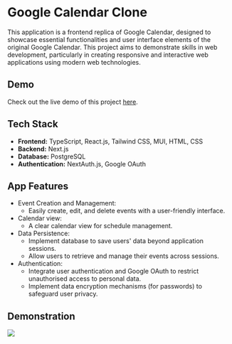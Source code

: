 # Google Calendar Clone

This application is a frontend replica of Google Calendar, designed to showcase essential functionalities and user interface elements of the original Google Calendar. This project aims to demonstrate skills in web development, particularly in creating responsive and interactive web applications using modern web technologies.

## Demo

Check out the live demo of this project [here](https://google-calendar-clone-tau.vercel.app/).

## Tech Stack

- **Frontend:** TypeScript, React.js, Tailwind CSS, MUI, HTML, CSS
- **Backend:** Next.js
- **Database:** PostgreSQL
- **Authentication:** NextAuth.js, Google OAuth

## App Features

- Event Creation and Management:
  - Easily create, edit, and delete events with a user-friendly interface.
- Calendar view:
  - A clear calendar view for schedule management.
- Data Persistence:
  - Implement database to save users' data beyond application sessions.
  - Allow users to retrieve and manage their events across sessions.
- Authentication:
  - Integrate user authentication and Google OAuth to restrict unauthorised access to personal data.
  - Implement data encryption mechanisms (for passwords) to safeguard user privacy.

## Demonstration

![](./google-calendar-clone-demo.gif)
